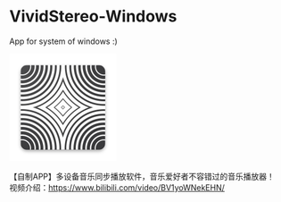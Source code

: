 # VividStereo-Windows

App for system of windows :)

![image](image/vivid_stereo.png)

【自制APP】多设备音乐同步播放软件，音乐爱好者不容错过的音乐播放器！  
视频介绍：https://www.bilibili.com/video/BV1yoWNekEHN/
